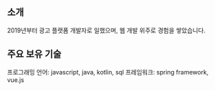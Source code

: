 ## 소개
2019년부터 광고 플랫폼 개발자로 일했으며, 웹 개발 위주로 경험을 쌓았습니다.

## 주요 보유 기술
프로그래밍 언어: javascript, java, kotlin, sql
프레임워크: spring framework, vue.js


